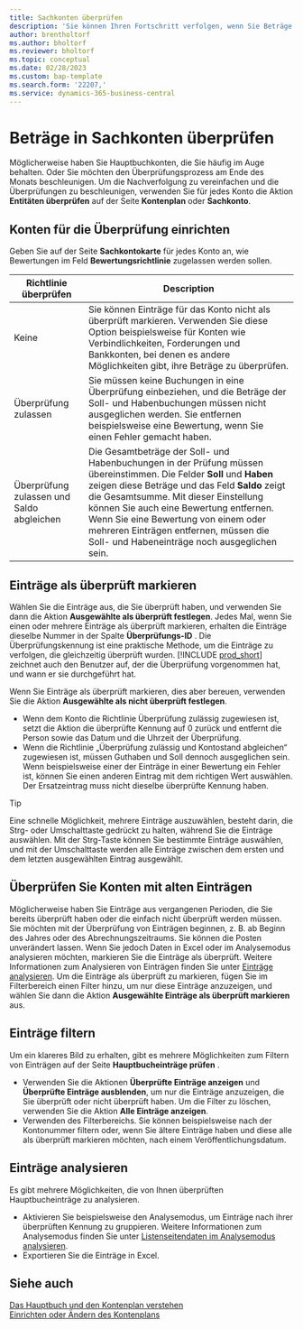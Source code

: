```yaml
---
title: Sachkonten überprüfen
description: 'Sie können Ihren Fortschritt verfolgen, wenn Sie Beträge in Hauptbuchkonten überprüfen.'
author: brentholtorf
ms.author: bholtorf
ms.reviewer: bholtorf
ms.topic: conceptual
ms.date: 02/28/2023
ms.custom: bap-template
ms.search.form: '22207,'
ms.service: dynamics-365-business-central
---
```


# Beträge in Sachkonten überprüfen

Möglicherweise haben Sie Hauptbuchkonten, die Sie häufig im Auge behalten. Oder Sie möchten den Überprüfungsprozess am Ende des Monats beschleunigen. Um die Nachverfolgung zu vereinfachen und die Überprüfungen zu beschleunigen, verwenden Sie für jedes Konto die Aktion **Entitäten überprüfen** auf der Seite **Kontenplan** oder **Sachkonto**. 

## Konten für die Überprüfung einrichten

Geben Sie auf der Seite **Sachkontokarte** für jedes Konto an, wie Bewertungen im Feld **Bewertungsrichtlinie** zugelassen werden sollen.

|Richtlinie überprüfen  |Description  |
|---------|---------|
|Keine     | Sie können Einträge für das Konto nicht als überprüft markieren. Verwenden Sie diese Option beispielsweise für Konten wie Verbindlichkeiten, Forderungen und Bankkonten, bei denen es andere Möglichkeiten gibt, ihre Beträge zu überprüfen.        |
|Überprüfung zulassen     | Sie müssen keine Buchungen in eine Überprüfung einbeziehen, und die Beträge der Soll- und Habenbuchungen müssen nicht ausgeglichen werden. Sie entfernen beispielsweise eine Bewertung, wenn Sie einen Fehler gemacht haben.        |
|Überprüfung zulassen und Saldo abgleichen     | Die Gesamtbeträge der Soll- und Habenbuchungen in der Prüfung müssen übereinstimmen. Die Felder **Soll** und **Haben** zeigen diese Beträge und das Feld **Saldo** zeigt die Gesamtsumme. Mit dieser Einstellung können Sie auch eine Bewertung entfernen. Wenn Sie eine Bewertung von einem oder mehreren Einträgen entfernen, müssen die Soll- und Habeneinträge noch ausgeglichen sein.        |

## Einträge als überprüft markieren

Wählen Sie die Einträge aus, die Sie überprüft haben, und verwenden Sie dann die Aktion **Ausgewählte als überprüft festlegen**. Jedes Mal, wenn Sie einen oder mehrere Einträge als überprüft markieren, erhalten die Einträge dieselbe Nummer in der Spalte **Überprüfungs-ID** . Die Überprüfungskennung ist eine praktische Methode, um die Einträge zu verfolgen, die gleichzeitig überprüft wurden. [!INCLUDE [prod_short](includes/prod_short.md)] zeichnet auch den Benutzer auf, der die Überprüfung vorgenommen hat, und wann er sie durchgeführt hat.

Wenn Sie Einträge als überprüft markieren, dies aber bereuen, verwenden Sie die Aktion **Ausgewählte als nicht überprüft festlegen**.

* Wenn dem Konto die Richtlinie Überprüfung zulässig zugewiesen ist, setzt die Aktion die überprüfte Kennung auf 0 zurück und entfernt die Person sowie das Datum und die Uhrzeit der Überprüfung. 
* Wenn die Richtlinie „Überprüfung zulässig und Kontostand abgleichen“ zugewiesen ist, müssen Guthaben und Soll dennoch ausgeglichen sein. Wenn beispielsweise einer der Einträge in einer Bewertung ein Fehler ist, können Sie einen anderen Eintrag mit dem richtigen Wert auswählen. Der Ersatzeintrag muss nicht dieselbe überprüfte Kennung haben.

> [!TIP]
> Eine schnelle Möglichkeit, mehrere Einträge auszuwählen, besteht darin, die Strg- oder Umschalttaste gedrückt zu halten, während Sie die Einträge auswählen. Mit der Strg-Taste können Sie bestimmte Einträge auswählen, und mit der Umschalttaste werden alle Einträge zwischen dem ersten und dem letzten ausgewählten Eintrag ausgewählt.

## Überprüfen Sie Konten mit alten Einträgen

Möglicherweise haben Sie Einträge aus vergangenen Perioden, die Sie bereits überprüft haben oder die einfach nicht überprüft werden müssen. Sie möchten mit der Überprüfung von Einträgen beginnen, z. B. ab Beginn des Jahres oder des Abrechnungszeitraums. Sie können die Posten unverändert lassen. Wenn Sie jedoch Daten in Excel oder im Analysemodus analysieren möchten, markieren Sie die Einträge als überprüft. Weitere Informationen zum Analysieren von Einträgen finden Sie unter [Einträge analysieren](#analyze-entries). Um die Einträge als überprüft zu markieren, fügen Sie im Filterbereich einen Filter hinzu, um nur diese Einträge anzuzeigen, und wählen Sie dann die Aktion **Ausgewählte Einträge als überprüft markieren** aus.

## Einträge filtern

Um ein klareres Bild zu erhalten, gibt es mehrere Möglichkeiten zum Filtern von Einträgen auf der Seite **Hauptbucheinträge prüfen** .

* Verwenden Sie die Aktionen **Überprüfte Einträge anzeigen** und **Überprüfte Einträge ausblenden**, um nur die Einträge anzuzeigen, die Sie überprüft oder nicht überprüft haben. Um die Filter zu löschen, verwenden Sie die Aktion **Alle Einträge anzeigen**.
* Verwenden des Filterbereichs. Sie können beispielsweise nach der Kontonummer filtern oder, wenn Sie ältere Einträge haben und diese alle als überprüft markieren möchten, nach einem Veröffentlichungsdatum.

## Einträge analysieren

Es gibt mehrere Möglichkeiten, die von Ihnen überprüften Hauptbucheinträge zu analysieren.

* Aktivieren Sie beispielsweise den Analysemodus, um Einträge nach ihrer überprüften Kennung zu gruppieren. Weitere Informationen zum Analysemodus finden Sie unter [Listenseitendaten im Analysemodus analysieren](analysis-mode.md).
* Exportieren Sie die Einträge in Excel.

## Siehe auch

[Das Hauptbuch und den Kontenplan verstehen](finance-general-ledger.md)  
[Einrichten oder Ändern des Kontenplans](finance-setup-chart-accounts.md)  
